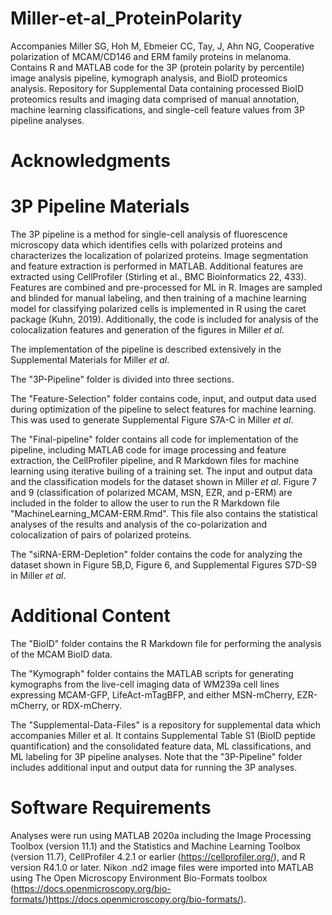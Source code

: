 # Miller-et-al_ProteinPolarity
Accompanies Miller SG, Hoh M, Ebmeier CC, Tay, J, Ahn NG, Cooperative polarization of MCAM/CD146 and ERM family proteins in melanoma. Contains R and MATLAB code for the 3P (protein polarity by percentile) image analysis pipeline, kymograph analysis, and BioID proteomics analysis. Repository for Supplemental Data containing processed BioID proteomics results and imaging data comprised of manual annotation, machine learning classifications, and single-cell feature values from 3P pipeline analyses.

# Acknowledgments

# 3P Pipeline Materials
The 3P pipeline is a method for single-cell analysis of fluorescence microscopy data which identifies cells with polarized proteins and characterizes the localization of polarized proteins. Image segmentation and feature extraction is performed in MATLAB. Additional features are extracted using CellProfiler (Stirling et al., BMC Bioinformatics 22, 433). Features are combined and pre-processed for ML in R. Images are sampled and blinded for manual labeling, and then training of a machine learning model for classifying polarized cells is implemented in R using the caret package (Kuhn, 2019). Additionally, the code is included for analysis of the colocalization features and generation of the figures in Miller _et al_. 

The implementation of the pipeline is described extensively in the Supplemental Materials for Miller _et al_.

The "3P-Pipeline" folder is divided into three sections. 

The "Feature-Selection" folder contains code, input, and output data used during optimization of the pipeline to select features for machine learning. This was used to generate Supplemental Figure S7A-C in Miller _et al_.

The "Final-pipeline" folder contains all code for implementation of the pipeline, including MATLAB code for image processing and feature extraction, the CellProfiler pipeline, and R Markdown files for machine learning using iterative builing of a training set. The input and output data and the classification models for the dataset shown in Miller _et al_. Figure 7 and 9 (classification of polarized MCAM, MSN, EZR, and p-ERM) are included in the folder to allow the user to run the R Markdown file "MachineLearning_MCAM-ERM.Rmd". This file also contains the statistical analyses of the results and analysis of the co-polarization and colocalization of pairs of polarized proteins. 

The "siRNA-ERM-Depletion" folder contains the code for analyzing the dataset shown in Figure 5B,D, Figure 6, and Supplemental Figures S7D-S9 in Miller _et al_. 

# Additional Content
The "BioID" folder contains the R Markdown file for performing the analysis of the MCAM BioID data.

The "Kymograph" folder contains the MATLAB scripts for generating kymographs from the live-cell imaging data of WM239a cell lines expressing MCAM-GFP, LifeAct-mTagBFP, and either MSN-mCherry, EZR-mCherry, or RDX-mCherry.

The "Supplemental-Data-Files" is a repository for supplemental data which accompanies Miller et al. It contains Supplemental Table S1 (BioID peptide quantification) and the consolidated feature data, ML classifications, and ML labeling for 3P pipeline analyses. Note that the "3P-Pipeline" folder includes additional input and output data for running the 3P analyses.

# Software Requirements
Analyses were run using MATLAB 2020a including the Image Processing Toolbox (version 11.1) and the Statistics and Machine Learning Toolbox (version 11.7), CellProfiler 4.2.1 or earlier (https://cellprofiler.org/), and R version R4.1.0 or later. Nikon .nd2 image files were imported into MATLAB using The Open Microscopy Environment Bio-Formats toolbox (https://docs.openmicroscopy.org/bio-formats/)https://docs.openmicroscopy.org/bio-formats/).


